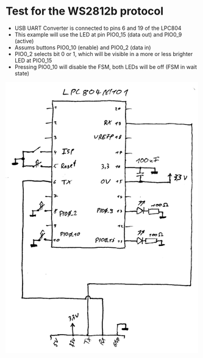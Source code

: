 # Test for the WS2812b protocol

 * USB UART Converter is connected to pins 6 and 19 of the LPC804
 * This example will use the LED at pin PIO0_15 (data out) and PIO0_9 (active)
 * Assums buttons PIO0_10 (enable) and PIO0_2 (data in)
 * PIO0_2 selects bit 0 or 1, which will be visible in a more or less brighter LED at PIO0_15
 * Pressing PIO0_10 will disable the FSM, both LEDs will be off (FSM in wait state)
 
![lpc804_blink_schematic.png](../blink/lpc804_blink_schematic.png)
